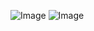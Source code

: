 ![Image](https://github.com/user-attachments/assets/e523abd0-525f-40b9-a586-721012b483f6)
![Image](https://github.com/user-attachments/assets/4cc716b0-bc38-44dc-a9c8-ac3ff24928bd)
